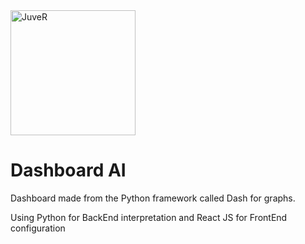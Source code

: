 <img src="https://www.educative.io/api/edpresso/shot/6166549980250112/image/5979145793175552" alt="JuveR" width="200px">

# Dashboard AI
Dashboard made from the Python framework called Dash for graphs.

Using Python for BackEnd interpretation and React JS for FrontEnd configuration
